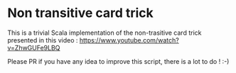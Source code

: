 # Non transitive card trick

This is a trivial Scala implementation of the non-trasitive card trick presented in this video : https://www.youtube.com/watch?v=ZhwGUFe9LBQ

Please PR if you have any idea to improve this script, there is a lot to do ! :-)
